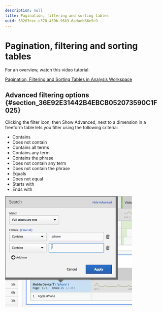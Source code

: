 ```yaml
---
description: null
title: Pagination, filtering and sorting tables
uuid: 53263cec-c378-459b-9689-6adaeb66e5c9
---
```


# Pagination, filtering and sorting tables

For an overview, watch this video tutorial:

[Pagination, Filtering and Sorting Tables in Analysis Workspace](https://docs.adobe.com/content/help/en/analytics-learn/tutorials/analysis-workspace/visualizations/freeform-table/pagination-filtering-sorting-tables.html)

## Advanced filtering options {#section_36E92E31442B4EBCB052073590C1F025}

Clicking the filter icon, then Show Advanced, next to a dimension in a freeform table lets you filter using the following criteria:

* Contains 
* Does not contain 
* Contains all terms 
* Contains any term 
* Contains the phrase 
* Does not contain any term 
* Does not contain the phrase 
* Equals 
* Does not equal 
* Starts with 
* Ends with

![](assets/advanced-filter.png)

